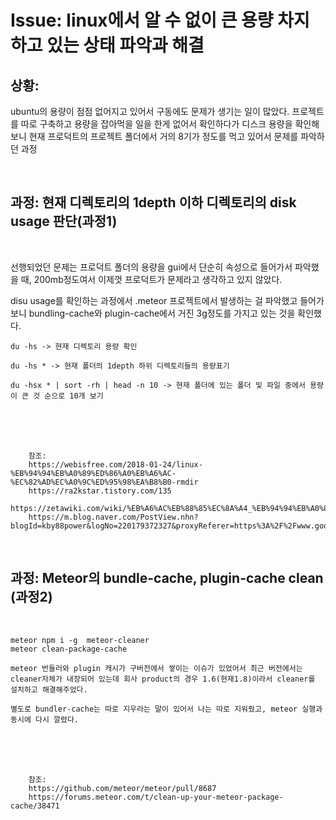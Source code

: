 <!--
author: Dailyscat
purpose: issue arrange
rules:
 (1) 헤더와 문단사이
    <br/>
    <br/>
 (2) 코드가 작성되는 부분은 >로 정리
 (3) 참조는 해당 내용 바로 아래
    <br/>
    <br/>
 (4) 명령어는 bold
 (5) 방안은 ## 안의 과정은 ###
-->

# Issue: linux에서 알 수 없이 큰 용량 차지하고 있는 상태 파악과 해결

## 상황:

ubuntu의 용량이 점점 없어지고 있어서 구동에도 문제가 생기는 일이 많았다. 프로젝트를 따로 구축하고 용량을 잡아먹을 일을 한게 없어서 확인하다가 디스크 용량을 확인해보니 현재 프로덕트의 프로젝트 폴더에서 거의 8기가 정도를 먹고 있어서 문제를 파악하던 과정

<br/>

## 과정: 현재 디렉토리의 1depth 이하 디렉토리의 disk usage 판단(과정1)

<br/>

선행되었던 문제는 프로덕트 폴더의 용량을 gui에서 단순히 속성으로 들어가서 파악했을 때, 200mb정도여서 이제껏 프로덕트가 문제라고 생각하고 있지 않았다.

disu usage를 확인하는 과정에서 .meteor 프로젝트에서 발생하는 걸 파악했고 들어가보니 bundling-cache와 plugin-cache에서 거진 3g정도를 가지고 있는 것을 확인했다.

    du -hs -> 현재 디렉토리 용량 확인

    du -hs * -> 현재 폴더의 1depth 하위 디렉토리들의 용량표기

    du -hsx * | sort -rh | head -n 10 -> 현재 폴더에 있는 폴더 및 파일 중에서 용량이 큰 것 순으로 10개 보기

<br/>
<br/>
<br/>

        참조:
        https://webisfree.com/2018-01-24/linux-%EB%94%94%EB%A0%89%ED%86%A0%EB%A6%AC-%EC%82%AD%EC%A0%9C%ED%95%98%EA%B8%B0-rmdir
        https://ra2kstar.tistory.com/135
        https://zetawiki.com/wiki/%EB%A6%AC%EB%88%85%EC%8A%A4_%EB%94%94%EB%A0%89%ED%86%A0%EB%A6%AC_%EC%9A%A9%EB%9F%89_%ED%99%95%EC%9D%B8_du
        https://m.blog.naver.com/PostView.nhn?blogId=kby88power&logNo=220179372327&proxyReferer=https%3A%2F%2Fwww.google.com%2F

<br/>

## 과정: Meteor의 bundle-cache, plugin-cache clean (과정2)

<br/>

    meteor npm i -g  meteor-cleaner
    meteor clean-package-cache

    meteor 번들러와 plugin 캐시가 구버전에서 쌓이는 이슈가 있었어서 최근 버전에서는 cleaner자체가 내장되어 있는데 회사 product의 경우 1.6(현재1.8)이라서 cleaner를 설치하고 해결해주었다.

    별도로 bundler-cache는 따로 지우라는 말이 있어서 나는 따로 지워줬고, meteor 실행과 동시에 다시 깔렸다.

<br/>
<br/>
<br/>

        참조:
        https://github.com/meteor/meteor/pull/8687
        https://forums.meteor.com/t/clean-up-your-meteor-package-cache/38471

<br/>
